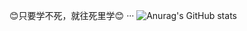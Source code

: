 😊只要学不死，就往死里学😊
···
![Anurag's GitHub stats](https://github-readme-stats-glowblur.vercel.app/api?username=GlowBlur&show_icons=true&theme=radical)

